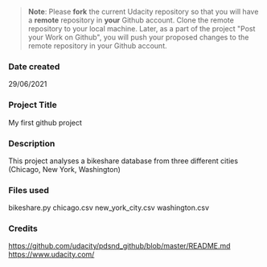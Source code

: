 >**Note**: Please **fork** the current Udacity repository so that you will have a **remote** repository in **your** Github account. Clone the remote repository to your local machine. Later, as a part of the project "Post your Work on Github", you will push your proposed changes to the remote repository in your Github account.

### Date created
29/06/2021

### Project Title
My first github project

### Description
This project analyses a bikeshare database from three different cities (Chicago, New York, Washington)

### Files used
bikeshare.py
chicago.csv
new_york_city.csv
washington.csv

### Credits
https://github.com/udacity/pdsnd_github/blob/master/README.md
https://www.udacity.com/


